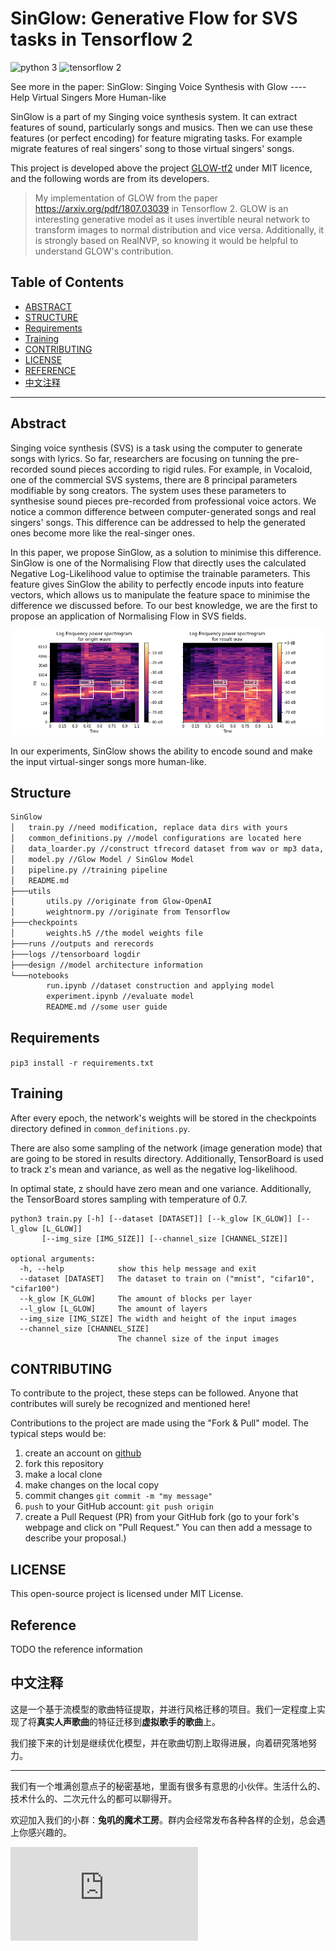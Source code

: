 # SinGlow: Generative Flow for SVS tasks in Tensorflow 2

![python 3](https://img.shields.io/badge/python-3-blue.svg) ![tensorflow 2](https://img.shields.io/badge/tensorflow-2-orange.svg)

See more in the paper: SinGlow: Singing Voice Synthesis with Glow ---- Help Virtual Singers More Human-like

SinGlow is a part of my Singing voice synthesis system. It can extract features of sound, particularly songs and musics. Then we can use these features (or perfect encoding) for feature migrating tasks. For example migrate features of real singers' song to those virtual singers' songs.

This project is developed above the project [GLOW-tf2](https://github.com/samuelmat19/GLOW-tf2) under MIT licence, and the following words are from its developers.

> My implementation of GLOW from the paper https://arxiv.org/pdf/1807.03039 in Tensorflow 2. GLOW is an interesting generative model as it uses invertible neural network to transform images to normal distribution and vice versa. Additionally, it is strongly based on RealNVP, so knowing it would be helpful to understand GLOW's contribution.

## Table of Contents  

- [ABSTRACT](#abstract)  
- [STRUCTURE](#structure)
- [Requirements](#requirements)
- [Training](#training)
- [CONTRIBUTING](#contributing)
- [LICENSE](#license)
- [REFERENCE](#Reference)
- [中文注释](#中文注释)

---

## Abstract

Singing voice synthesis (SVS) is a task using the computer to generate songs with lyrics. So far, researchers are focusing on tunning the pre-recorded sound pieces according to rigid rules. For example, in Vocaloid, one of the commercial SVS systems, there are 8 principal parameters modifiable by song creators. The system uses these parameters to synthesise sound pieces pre-recorded from professional voice actors. We notice a common difference between computer-generated songs and real singers' songs. This difference can be addressed to help the generated ones become more like the real-singer ones. 

In this paper, we propose SinGlow, as a solution to minimise this difference. SinGlow is one of the Normalising Flow that directly uses the calculated Negative Log-Likelihood value to optimise the trainable parameters. This feature gives SinGlow the ability to perfectly encode inputs into feature vectors, which allows us to manipulate the feature space to minimise the difference we discussed before. To our best knowledge, we are the first to propose an application of Normalising Flow in SVS fields. 

![[](#structure)](design/the_spectrum.png)

In our experiments, SinGlow shows the ability to encode sound and make the input virtual-singer songs more human-like.

## Structure

```txt
SinGlow
│   train.py //need modification, replace data dirs with yours
│   common_definitions.py //model configurations are located here
│   data_loarder.py //construct tfrecord dataset from wav or mp3 data, and load it
│   model.py //Glow Model / SinGlow Model
│   pipeline.py //training pipeline
│   README.md
├───utils
│       utils.py //originate from Glow-OpenAI
│       weightnorm.py //originate from Tensorflow
├───checkpoints
│       weights.h5 //the model weights file
├───runs //outputs and rerecords
├───logs //tensorboard logdir
├───design //model architecture information
└───notebooks
        run.ipynb //dataset construction and applying model
        experiment.ipynb //evaluate model
        README.md //some user guide
```

## Requirements

`pip3 install -r requirements.txt`

## Training

After every epoch, the network's weights will be stored in the checkpoints directory defined in `common_definitions.py`. 

There are also some sampling of the network (image generation mode) that are going to be stored in results directory. Additionally, TensorBoard is used to track z's mean and variance, as well as the negative log-likelihood. 

In optimal state, z should have zero mean and one variance. Additionally, the TensorBoard stores sampling with temperature of 0.7.

```python3
python3 train.py [-h] [--dataset [DATASET]] [--k_glow [K_GLOW]] [--l_glow [L_GLOW]]
       [--img_size [IMG_SIZE]] [--channel_size [CHANNEL_SIZE]]

optional arguments:
  -h, --help            show this help message and exit
  --dataset [DATASET]   The dataset to train on ("mnist", "cifar10", "cifar100")
  --k_glow [K_GLOW]     The amount of blocks per layer
  --l_glow [L_GLOW]     The amount of layers
  --img_size [IMG_SIZE] The width and height of the input images
  --channel_size [CHANNEL_SIZE]
                        The channel size of the input images
```

## CONTRIBUTING

To contribute to the project, these steps can be followed. Anyone that contributes will surely be recognized and mentioned here!

Contributions to the project are made using the "Fork & Pull" model. The typical steps would be:

1. create an account on [github](https://github.com)
2. fork this repository
3. make a local clone
4. make changes on the local copy
5. commit changes `git commit -m "my message"`
6. `push` to your GitHub account: `git push origin`
7. create a Pull Request (PR) from your GitHub fork
(go to your fork's webpage and click on "Pull Request."
You can then add a message to describe your proposal.)

## LICENSE

This open-source project is licensed under MIT License.

## Reference

TODO the reference information

## 中文注释

这是一个基于流模型的歌曲特征提取，并进行风格迁移的项目。我们一定程度上实现了将**真实人声歌曲**的特征迁移到**虚拟歌手的歌曲**上。

我们接下来的计划是继续优化模型，并在歌曲切割上取得进展，向着研究落地努力。

---

我们有一个堆满创意点子的秘密基地，里面有很多有意思的小伙伴。生活什么的、技术什么的、二次元什么的都可以聊得开。

欢迎加入我们的小群：**兔叽的魔术工房**。群内会经常发布各种各样的企划，总会遇上你感兴趣的。

![![](discover304.top)](https://api.btstu.cn/sjbz/api.php?lx=dongman&format=images)